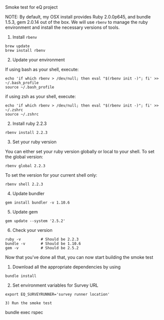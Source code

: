 Smoke test for eQ project

NOTE:
By default, my OSX install provides Ruby 2.0.0p645, and bundle 1.5.3, gem 2.0.14 out of the box.
We will use `rbenv` to manage the ruby environment and install the necessary versions of tools.


1) Install `rbenv`

```
brew update
brew install rbenv
```

2) Update your environment

If using bash as your shell, execute:

```
echo 'if which rbenv > /dev/null; then eval "$(rbenv init -)"; fi' >> ~/.bash_profile
source ~/.bash_profile
```

if using zsh as your shell, execute:

```
echo 'if which rbenv > /dev/null; then eval "$(rbenv init -)"; fi' >> ~/.zshrc
source ~/.zshrc
```

2) Install ruby 2.2.3

```
rbenv install 2.2.3
```

3) Set your ruby version

You can either set your ruby version globally or local to your shell.  To set the global version:

```
rbenv global 2.2.3
```

To set the version for your current shell only:

```
rbenv shell 2.2.3
```

4) Update bundler

```
gem install bundler -v 1.10.6
```

5) Update gem

```
gem update --system '2.5.2'
```

6) Check your version

```
ruby -v         # Should be 2.2.3
bundle -v       # Should be 1.10.6
gem -v          # Should be 2.5.2
```

Now that you've done all that, you can now start building the smoke test


1) Download all the appropriate dependencies by using

```
bundle install
```
2) Set environment variables for Survey URL

```
export EQ_SURVEYRUNNER='survey runner location'

3) Run the smoke test

```
bundle exec rspec
```
